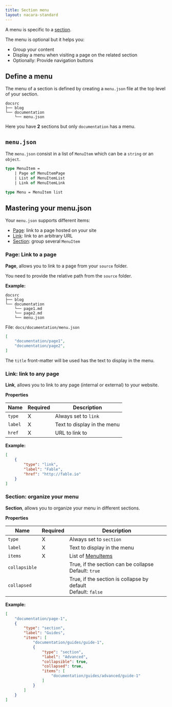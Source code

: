 ```yaml
---
title: Section menu
layout: nacara-standard
---
```


A menu is specific to a [section](/Nacara/documentation/nacara/guides/create-a-section.html).

The menu is optional but it helps you:

* Group your content
* Display a menu when visiting a page on the related section
* Optionally: Provide navigation buttons

## Define a menu

The menu of a section is defined by creating a `menu.json` file at the top level of your section.

```
docsrc
├── blog
└── documentation
    └── menu.json
```

Here you have **2** sections but only `documentation` has a menu.

## `menu.json`

The `menu.json` consist in a list of `MenuItem` which can be a `string` or an `object`.

```fsharp
type MenuItem =
    | Page of MenuItemPage
    | List of MenuItemList
    | Link of MenuItemLink

type Menu = MenuItem list
```

## Mastering your menu.json

Your `menu.json` supports different items:

- [Page](#Page:-Link-to-a-page): link to a page hosted on your site
- [Link](#Link:-link-to-any-page): link to an arbitrary URL
- [Section](#Section:-organize-your-menu): group several `MenuItem`

### Page: Link to a page

**Page**, allows you to link to a page from your `source` folder.

You need to provide the relative path from the `source` folder.

**Example:**

```
docsrc
├── blog
└── documentation
    └── page1.md
    └── page2.md
    └── menu.json
```

File: `docs/documentation/menu.json`

```json
[
    "documentation/page1",
    "documentation/page2",
]
```

The `title` front-matter will be used has the text to display in the menu.

### Link: link to any page

**Link**, allows you to link to any page (internal or external) to your website.

**Properties**

<table class="table is-narrow is-bordered">
    <thead>
        <tr>
            <th class="has-text-centered">Name</th>
            <th class="has-text-centered">Required</th>
            <th class="has-text-centered">Description</th>
        </tr>
    </thead>
    <tbody>
        <tr>
            <td class="has-text-centered" style="vertical-align: middle"><code>type</code></td>
            <td class="has-text-centered" style="vertical-align: middle">X</td>
            <td>Always set to <code>link</code></td>
        </tr>
        <tr>
            <td class="has-text-centered" style="vertical-align: middle"><code>label</code></td>
            <td class="has-text-centered" style="vertical-align: middle">X</td>
            <td>Text to display in the menu</td>
        </tr>
        <tr>
            <td class="has-text-centered" style="vertical-align: middle"><code>href</code></td>
            <td class="has-text-centered" style="vertical-align: middle">X</td>
            <td>URL to link to</td>
        </tr>
    </tbody>
</table>

**Example:**

```json
[
    {
        "type": "link",
        "label": "Fable",
        "href": "http://fable.io"
    }
]
```

### Section: organize your menu


**Section**, allows you to organize your menu in different sections.

**Properties**

<table class="table is-narrow is-bordered">
    <thead>
        <tr>
            <th class="has-text-centered">Name</th>
            <th class="has-text-centered">Required</th>
            <th class="has-text-centered">Description</th>
        </tr>
    </thead>
    <tbody>
        <tr>
            <td class="has-text-centered" style="vertical-align: middle"><code>type</code></td>
            <td class="has-text-centered" style="vertical-align: middle">X</td>
            <td>Always set to <code>section</code></td>
        </tr>
        <tr>
            <td class="has-text-centered" style="vertical-align: middle"><code>label</code></td>
            <td class="has-text-centered" style="vertical-align: middle">X</td>
            <td>Text to display in the menu</td>
        </tr>
        <tr>
            <td class="has-text-centered" style="vertical-align: middle"><code>items</code></td>
            <td class="has-text-centered" style="vertical-align: middle">X</td>
            <td>List of <a href="#menu.json">MenuItems</a></td>
        </tr>
        <tr>
            <td class="has-text-centered" style="vertical-align: middle"><code>collapsible</code></td>
            <td class="has-text-centered" style="vertical-align: middle"></td>
            <td>
                True, if the section can be collapse
                <br/>
                Default: <code>true</code>
            </td>
        </tr>
        <tr>
            <td class="has-text-centered" style="vertical-align: middle"><code>collapsed</code></td>
            <td class="has-text-centered" style="vertical-align: middle"></td>
            <td>
                True, if the section is collapse by default
                <br/>
                Default: <code>false</code>
            </td>
        </tr>
    </tbody>
</table>

**Example:**

```json
[
    "documentation/page-1",
    {
        "type": "section",
        "label": "Guides",
        "items": [
            "documentation/guides/guide-1",
            {
                "type": "section",
                "label": "Advanced",
                "collapsible": true,
                "collapsed": true,
                "items": [
                    "documentation/guides/advanced/guide-1"
                ]
            }
        ]
    }
]
```
